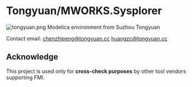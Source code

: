 # Tongyuan/MWORKS.Sysplorer

![tongyuan.png](https://www.tongyuan.cc/uploads/image/category/16248048006070.png) Modelica environment from Suzhou Tongyuan

Contact email:
chenzhipeng@tongyuan.cc
huangzc@tongyuan.cc


## Acknowledge

This project is used only for **cross-check purposes** by other tool vendors supporting FMI.
